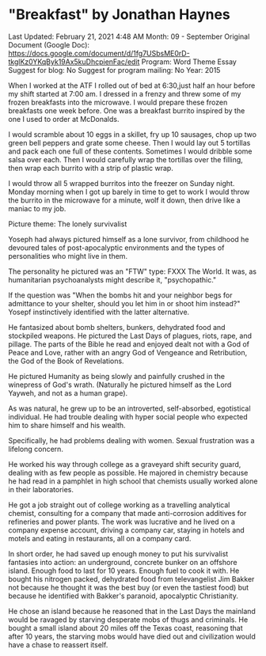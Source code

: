 # "Breakfast" by Jonathan Haynes

Last Updated: February 21, 2021 4:48 AM
Month: 09 - September
Original Document (Google Doc): https://docs.google.com/document/d/1fg7USbsME0rD-tkglKz0YKqByk19Ax5kuDhcpienFac/edit
Program: Word Theme Essay
Suggest for blog: No
Suggest for program mailing: No
Year: 2015

When I worked at the ATF I rolled out of bed at 6:30,just half an hour before my shift started at 7:00 am. I dressed in a frenzy and threw some of my frozen breakfasts into the microwave. I would prepare these frozen breakfasts one week before. One was a breakfast burrito inspired by the one I used to order at McDonalds.

I would scramble about 10 eggs in a skillet, fry up 10 sausages, chop up two green bell peppers and grate some cheese. Then I would lay out 5 tortillas and pack each one full of these contents. Sometimes I would dribble some salsa over each. Then I would carefully wrap the tortillas over the filling, then wrap each burrito with a strip of plastic wrap.

I would throw all 5 wrapped burritos into the freezer on Sunday night. Monday morning when I got up barely in time to get to work I would throw the burrito in the microwave for a minute, wolf it down, then drive like a maniac to my job.

Picture theme: The lonely survivalist

Yoseph had always pictured himself as a lone survivor, from childhood he devoured tales of post-apocalyptic environments and the types of personalities who might live in them.

The personality he pictured was an "FTW" type: FXXX The World. It was, as humanitarian psychoanalysts might describe it, "psychopathic."

If the question was "When the bombs hit and your neighbor begs for admittance to your shelter, should you let him in or shoot him instead?" Yosepf instinctively identified with the latter alternative.

He fantasized about bomb shelters, bunkers, dehydrated food and stockpiled weapons. He pictured the Last Days of plagues, riots, rape, and pillage. The parts of the Bible he read and enjoyed dealt not with a God of Peace and Love, rather with an angry God of Vengeance and Retribution, the God of the Book of Revelations.

He pictured Humanity as being slowly and painfully crushed in the winepress of God's wrath. (Naturally he pictured himself as the Lord Yayweh, and not as a human grape).

As was natural, he grew up to be an introverted, self-absorbed, egotistical individual. He had trouble dealing with hyper social people who expected him to share himself and his wealth.

Specifically, he had problems dealing with women. Sexual frustration was a lifelong concern.

He worked his way through college as a graveyard shift security guard, dealing with as few people as possible. He majored in chemistry because he had read in a pamphlet in high school that chemists usually worked alone in their laboratories.

He got a job straight out of college working as a travelling analytical chemist, consulting for a company that made anti-corrosion additives for refineries and power plants. The work was lucrative and he lived on a company expense account, driving a company car, staying in hotels and motels and eating in restaurants, all on a company card.

In short order, he had saved up enough money to put his survivalist fantasies into action: an underground, concrete bunker on an offshore island. Enough food to last for 10 years. Enough fuel to cook it with. He bought his nitrogen packed, dehydrated food from televangelist Jim Bakker not because he thought it was the best buy (or even the tastiest food) but because he identified with Bakker's paranoid, apocalyptic Christianity.

He chose an island because he reasoned that in the Last Days the mainland would be ravaged by starving desperate mobs of thugs and criminals. He bought a small island about 20 miles off the Texas coast, reasoning that after 10 years, the starving mobs would have died out and civilization would have a chase to reassert itself.